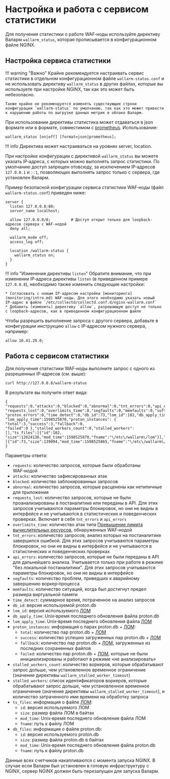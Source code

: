 [doc-configure-kubernetes]:     configure-kubernetes-ru.md

# Настройка и работа с сервисом статистики

Для получения статистики о работе WAF‑ноды используйте директиву Валарм `wallarm_status`, которая прописывается в конфигурационном файле NGINX.

## Настройка сервиса статистики

!!! warning "Важно"
    Крайне рекомендуется настраивать сервис статистики в отдельном конфигурационном файле `wallarm-status.conf` и не использовать директиву `wallarm_status` в других файлах, которые вы используете при настройке NGINX, так как это может быть небезопасно.
    
    Также крайне не рекомендуется изменять существующие строки конфигурации `wallarm-status` по умолчанию, так как это может привести к нарушению работы по выгрузке данных метрик в облако Валарм.

При использовании директивы статистика может отдаваться в json формате или в формате, совместимом с [prometheus](https://prometheus.io/).
Использование:
```
wallarm_status [on|off] [format=json|prometheus];
```

!!! info
    Директива может настраиваться на уровнях server, location.

При настройке конфигурации с директивой `wallarm_status` вы можете указать IP‑адреса, с которых можно выполнять запрос статистики. 
По умолчанию доступ запрещен отовсюду, за исключением IP‑адресов `127.0.0.1` и `::1`, позволяющих выполнять запрос только с сервера, где установлен Валарм. 

Пример безопасной конфигурации сервиса статистики WAF‑ноды (файл `wallarm-status.conf`) приведен ниже:

```
server {
  listen 127.0.0.8:80;
  server_name localhost;

  allow 127.0.0.0/8;         # Доступ открыт только для loopback-адресов сервера с WAF‑нодой 
  deny all;                  

  wallarm_mode off;
  access_log off;

  location /wallarm-status {
    wallarm_status on;
  }
}
```

!!! info "Изменение директивы `listen`"
    Обратите внимание, что при изменении IP‑адреса директивы `listen` (в приведенном примере `127.0.0.8`), необходимо также изменить следующие настройки:
    
    * Согласовать с новым IP‑адресом настройки [мониторинга](monitoring/intro.md) WAF‑ноды. Для этого необходимо указать новый IP‑адрес в файле `/etc/collectd/collectd.conf.d/nginx-wallarm.conf`
    * Добавить (изменить) директиву `allow`, разрешающую доступ не только с loopback-адресов, как в приведенном конфигурационном файле

Чтобы разрешить выполнение запроса с другого сервера, добавьте в конфигурации инструкцию `allow` с IP‑адресом нужного сервера, например: 

```
allow 10.41.29.0;
```

## Работа с сервисом статистики

Для получения статистики WAF‑ноды выполните запрос с одного из разрешенных IP‑адресов (см. выше):

``` bash
curl http://127.0.0.8/wallarm-status
```

В результате вы получите ответ вида:

```
{ "requests":0,"attacks":0,"blocked":0,"abnormal":0,"tnt_errors":0,"api_errors":0,
"requests_lost":0,"overlimits_time":0,"segfaults":0,"memfaults":0,"softmemfaults":0,
"proton_errors":0,"time_detect":0,"db_id":73,"lom_id":102,"db_apply_time":1598525865,
"lom_apply_time":1598525870,"proton_instances": { "total":3,"success":3,"fallback":0,
"failed":0 },"stalled_workers_count":0,"stalled_workers":[],"ts_files":[{"id":102,
"size":12624136,"mod_time":1598525870,"fname":"\/etc\/wallarm\/lom"}],"db_files":
[{"id":73,"size":139094,"mod_time":1598525865,"fname":"\/etc\/wallarm\/proton.db"}] }
```

Параметры ответа:

* `requests`: количество запросов, которые были обработаны WAF‑нодой
* `attacks`: количество зафиксированных атак
* `blocked`: количество заблокированных запросов
* `abnormal`: количество запросов, которые расценены как нетипичные для приложения
* `requests_lost`: количество запросов, которые не были проанализированы в постаналитике или переданы в API. Для этих запросов учитываются параметры блокировок, но они не видны в интерфейсе и не учитываются в статистических и поведенческих проверках. Включает в себя `tnt_errors` и `api_errors`
* `overlimits_time`: количество атак типа [Превышение лимита вычислительных ресурсов](../attacks-vulns-list.md#превышение-лимита-вычислительных-ресурсов), обнаруженных WAF‑нодой
* `tnt_errors`: количество запросов, анализ которых на постаналитике завершился ошибкой. Для этих запросов учитываются параметры блокировок, но они не видны в интерфейсе и не учитываются в статистических и поведенческих проверках
* `api_errors`: количество запросов, которые не были переданы в API для дальнейшего анализа. Учитывается только при работе в режиме "без локальной постаналитики". Для этих запросов учитываются параметры блокировок, но они не видны в интерфейсе
* `segfaults`: количество проблем, приведших к аварийному завершению воркер‑процесса
* `memfaults`: количество ситуаций, когда был достигнут предел размера виртуальной памяти
* `time_detect`: суммарное время, потраченное на анализ запросов
* `db_id`: версия используемой proton.db
* `lom_id`: версия используемого [ЛОМ](../glossary-ru.md#лом)
* `db_apply_time`: Unix‑время последнего обновления файла proton.db
* `lom_apply_time`: Unix‑время последнего обновления файла [ЛОМ](../glossary-ru.md#лом)
* `proton_instances`: информация о парах proton.db + [ЛОМ](../glossary-ru.md#лом):
    * `total`: количество пар proton.db + [ЛОМ](../glossary-ru.md#лом)
    * `success`: количество успешно загруженных пар proton.db + [ЛОМ](../glossary-ru.md#лом)
    * `fallback`: количество пар proton.db + [ЛОМ](../glossary-ru.md#лом), загруженных из последних сохраненных файлов
    * `failed`: количество пар proton.db + [ЛОМ](../glossary-ru.md#лом), которые не были инициализированы и работают в режиме «не анализировать»
* `stalled_workers_count`: количество воркеров, которые обрабатывают запрос дольше, чем установленное временное ограничение (значение директивы `wallarm_stalled_worker_timeout`)
* `stalled_workers`: список идентификаторов воркеров, которые обрабатывают запрос дольше, чем установленное временное ограничение (значение директивы `wallarm_stalled_worker_timeout`), и количество затраченного ими времени на обработку запроса
* `ts_files`: информация о файле [ЛОМ](../glossary-ru.md#лом):
    * `id`: версия используемого ЛОМ
    * `size`: размер файла ЛОМ в байтах
    * `mod_time`: Unix‑время последнего обновления файла ЛОМ
    * `fname`: путь к файлу ЛОМ
* `db_files`: информация о файле proton.db:
    * `id`: версия используемого proton.db
    * `size`: размер файла proton.db в байтах
    * `mod_time`: Unix‑время последнего обновления файла proton.db
    * `fname`: путь к файлу proton.db

Данные всех счетчиков накапливаются с момента запуска NGINX. В случае если Валарм был установлен в готовую инфраструктуру с NGINX, сервер NGINX должен быть перезапущен для запуска Валарм.
